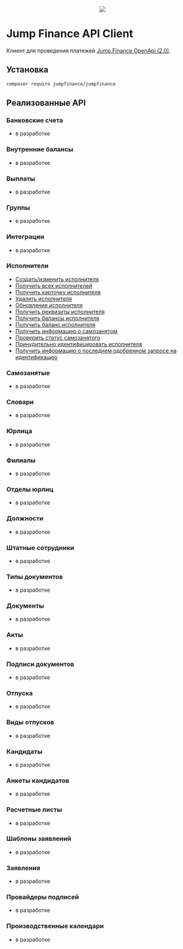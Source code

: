 <p align=center>
  <img src=https://cdn.jump.finance/openapi.png />
</p>

# Jump Finance API Client

Клиент для проведения платежей [Jump.Finance OpenApi (2.0)](https://api.jump.finance/openapi/services/contractors).

## Установка

```sh
composer require jumpfinance/jumpfinance
```

## Реализованные API
### Банковские счета
- в разработке
### Внутренние балансы
- в разработке
### Выплаты
- в разработке
### Группы
- в разработке
### Интеграции
- в разработке
### Исполнители
- [Создать/изменить исполнителя]('https://github.com/grisha-sychev/jump-finance/blob/main/docs/Исполнители.md')
- [Получить всех исполнителей]('https://github.com/grisha-sychev/jump-finance/blob/main/docs/Исполнители.md')
- [Получить карточку исполнителя]('https://github.com/grisha-sychev/jump-finance/blob/main/docs/Исполнители.md')
- [Удалить исполнителя]('https://github.com/grisha-sychev/jump-finance/blob/main/docs/Исполнители.md')
- [Обновление исполнителя]('https://github.com/grisha-sychev/jump-finance/blob/main/docs/Исполнители.md')
- [Получить реквизиты исполнителя]('https://github.com/grisha-sychev/jump-finance/blob/main/docs/Исполнители.md')
- [Получить балансы исполнителя]('https://github.com/grisha-sychev/jump-finance/blob/main/docs/Исполнители.md')
- [Получить баланс исполнителя]('https://github.com/grisha-sychev/jump-finance/blob/main/docs/Исполнители.md')
- [Получить информацию о самозанятом]('https://github.com/grisha-sychev/jump-finance/blob/main/docs/Исполнители.md')
- [Проверить статус самозанятого]('https://github.com/grisha-sychev/jump-finance/blob/main/docs/Исполнители.md')
- [Принудительно идентифицировать исполнителя]('https://github.com/grisha-sychev/jump-finance/blob/main/docs/Исполнители.md')
- [Получить информацию о последнем одобренном запросе на идентификацию]('https://github.com/grisha-sychev/jump-finance/blob/main/docs/Исполнители.md')
### Самозанятые
- в разработке
### Словари
- в разработке
### Юрлица
- в разработке
### Филиалы
- в разработке
### Отделы юрлиц
- в разработке
### Должности
- в разработке
### Штатные сотрудники
- в разработке
### Типы документов
- в разработке
### Документы
- в разработке
### Акты
- в разработке
### Подписи документов
- в разработке
### Отпуска
- в разработке
### Виды отпусков
- в разработке
### Кандидаты
- в разработке
### Анкеты кандидатов
- в разработке
### Расчетные листы
- в разработке
### Шаблоны заявлений
- в разработке
### Заявления
- в разработке
### Провайдеры подписей
- в разработке
### Производственные календари
- в разработке



